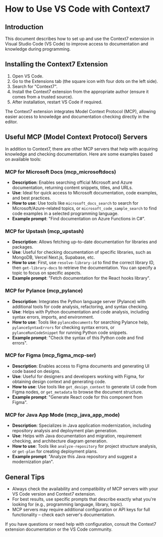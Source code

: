 # How to Use VS Code with Context7

## Introduction

This document describes how to set up and use the Context7 extension in Visual Studio Code (VS Code) to improve access to documentation and knowledge during programming.

## Installing the Context7 Extension

1. Open VS Code.
2. Go to the Extensions tab (the square icon with four dots on the left side).
3. Search for "Context7".
4. Install the Context7 extension from the appropriate author (ensure it comes from a trusted source).
5. After installation, restart VS Code if required.

The Context7 extension integrates Model Context Protocol (MCP), allowing easier access to knowledge and documentation checking directly in the editor.

## Useful MCP (Model Context Protocol) Servers

In addition to Context7, there are other MCP servers that help with acquiring knowledge and checking documentation. Here are some examples based on available tools:

### MCP for Microsoft Docs (mcp_microsoftdocs)

- **Description**: Enables searching official Microsoft and Azure documentation, returning content snippets, titles, and URLs.
- **Use**: Ideal for quick access to Microsoft documentation, code examples, and best practices.
- **How to use**: Use tools like `microsoft_docs_search` to search for Microsoft/Azure-related topics, or `microsoft_code_sample_search` to find code examples in a selected programming language.
- **Example prompt**: "Find documentation on Azure Functions in C#".

### MCP for Upstash (mcp_upstash)

- **Description**: Allows fetching up-to-date documentation for libraries and packages.
- **Use**: Useful for checking documentation of specific libraries, such as MongoDB, Vercel Next.js, Supabase, etc.
- **How to use**: First, use `resolve-library-id` to find the correct library ID, then `get-library-docs` to retrieve the documentation. You can specify a topic to focus on specific aspects.
- **Example prompt**: "Fetch documentation for the React hooks library".

### MCP for Pylance (mcp_pylance)

- **Description**: Integrates the Python language server (Pylance) with additional tools for code analysis, refactoring, and syntax checking.
- **Use**: Helps with Python documentation and code analysis, including syntax errors, imports, and environment.
- **How to use**: Tools like `pylanceDocuments` for searching Pylance help, `pylanceSyntaxErrors` for checking syntax errors, or `pylanceRunCodeSnippet` for running Python code snippets.
- **Example prompt**: "Check the syntax of this Python code and find errors".

### MCP for Figma (mcp_figma_mcp-ser)

- **Description**: Enables access to Figma documents and generating UI code based on designs.
- **Use**: Useful for designers and developers working with Figma, for obtaining design context and generating code.
- **How to use**: Use tools like `get_design_context` to generate UI code from Figma nodes, or `get_metadata` to browse the document structure.
- **Example prompt**: "Generate React code for this component from Figma".

### MCP for Java App Mode (mcp_java_app_mode)

- **Description**: Specializes in Java application modernization, including repository analysis and deployment plan generation.
- **Use**: Helps with Java documentation and migration, requirement checking, and architecture diagram generation.
- **How to use**: Tools like `analyze-repository` for project structure analysis, or `get-plan` for creating deployment plans.
- **Example prompt**: "Analyze this Java repository and suggest a modernization plan".

## General Tips

- Always check the availability and compatibility of MCP servers with your VS Code version and Context7 extension.
- For best results, use specific prompts that describe exactly what you're looking for (e.g., programming language, library, topic).
- MCP servers may require additional configuration or API keys for full functionality – check each server's documentation.

If you have questions or need help with configuration, consult the Context7 extension documentation or the VS Code community.